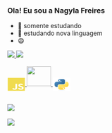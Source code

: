 ### Ola! Eu sou a Nagyla Freires 


- 🔭 somente estudando
- 🌱 estudando nova linguagem 
- 😄 

<div>
  <a href="https://github.com/NagylaFr">
  <img height="180em" src="https://github-readme-stats.vercel.app/api?username=NagylaFr&show_icons=true&theme=dracula&include_all_commits=true&count_private=true"/>
  <img height="180em" src="https://github-readme-stats.vercel.app/api/top-langs/?username=NagylaFr&layout=compact&langs_count=16&theme=dracula"/>
</div>

<div style="display: inline_block"><br>
  <img align="center" alt="NagylaFr-Js" height="30" width="40" src="https://raw.githubusercontent.com/devicons/devicon/master/icons/javascript/javascript-plain.svg">
  <img height="45" width="55" src="https://cdn.jsdelivr.net/gh/devicons/devicon@latest/icons/swift/swift-original.svg" />
  <img align="center" alt="NagylaFr-Python" height="30" width="40" src="https://raw.githubusercontent.com/devicons/devicon/master/icons/python/python-original.svg">
  
</div>

##

<div> 
  
  <a href="https://instagram.com/_naiaafr" target="_blank"><img src="https://img.shields.io/badge/-Instagram-%23E4405F?style=for-the-badge&logo=instagram&logoColor=white" target="_blank"></a>

  <a href = "mailto: nagyla.silva09@aluno.ifce.edu.br"><img src="https://img.shields.io/badge/-Gmail-%23333?style=for-the-badge&logo=gmail&logoColor=white" target="_blank"></a>
  
 
</div>

